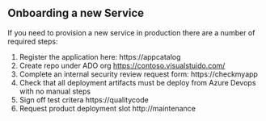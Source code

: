 ## Onboarding a new Service
If you need to provision a new service in production there are a number of required steps:
1) Register the application here:  https://appcatalog
2) Create repo under ADO org https://contoso.visualstuido.com/ 
3) Complete an internal security review request form: https://checkmyapp
4) Check that all deployment artifacts must be deploy from Azure Devops with no manual steps
5) Sign off test critera https://qualitycode 
6) Request product deployment slot http://maintenance 
